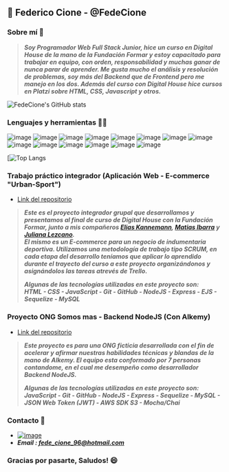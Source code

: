 ## :wave: Federico Cione - @FedeCione

### Sobre mí :page_with_curl:
>***Soy Programador Web Full Stack Junior, hice un curso en Digital House de la mano de la Fundación Formar y 
>estoy capacitado para trabajar en equipo, con orden, responsabilidad y muchas ganar de nunca parar de aprender.
>Me gusta mucho el análisis y resolución de problemas, soy más del Backend que de Frontend pero me manejo en los dos.
>Además del curso con Digital House hice cursos en Platzi sobre HTML, CSS, Javascript y otros.***

![FedeCione's GitHub stats](https://github-readme-stats-git-masterrstaa-rickstaa.vercel.app/api?username=FedeCione&show_icons=true&locale=es&theme=tokyonight)

### Lenguajes y herramientas :technologist:
![image](https://img.shields.io/badge/Visual_Studio_Code-0078D4?style=for-the-badge&logo=visual%20studio%20code&logoColor=white)
![image](https://img.shields.io/badge/HTML5-E34F26?style=for-the-badge&logo=html5&logoColor=white)
![image](https://img.shields.io/badge/CSS3-1572B6?style=for-the-badge&logo=css3&logoColor=white)
![image](https://img.shields.io/badge/JavaScript-323330?style=for-the-badge&logo=javascript&logoColor=F7DF1E)
![image](https://img.shields.io/badge/Node.js-339933?style=for-the-badge&logo=nodedotjs&logoColor=white)
![image](https://img.shields.io/badge/Mocha-8D6748?style=for-the-badge&logo=Mocha&logoColor=white)
![image](https://img.shields.io/badge/chai-A30701?style=for-the-badge&logo=chai&logoColor=white)
![image](https://img.shields.io/badge/Express.js-000000?style=for-the-badge&logo=express&logoColor=white)
![image](https://img.shields.io/badge/Sequelize-52B0E7?style=for-the-badge&logo=Sequelize&logoColor=white)
![image](https://img.shields.io/badge/MySQL-005C84?style=for-the-badge&logo=mysql&logoColor=white)
![image](https://img.shields.io/badge/Postman-FF6C37?style=for-the-badge&logo=Postman&logoColor=white)
![image](https://img.shields.io/badge/Amazon_AWS-FF9900?style=for-the-badge&logo=amazonaws&logoColor=white)
![image](https://img.shields.io/badge/React-20232A?style=for-the-badge&logo=react&logoColor=61DAFB)
![image](https://img.shields.io/badge/typescript-%23007ACC.svg?style=for-the-badge&logo=typescript&logoColor=white)


[![Top Langs](https://github-readme-stats-git-masterrstaa-rickstaa.vercel.app/api/top-langs/?username=FedeCione&theme=tokyonight&locale=es)

### Trabajo práctico integrador (Aplicación Web - E-commerce "Urban-Sport")
- [Link del repositorio](https://github.com/FedeCione/Grupo_5_Urban-Sport)
> ***Este es el proyecto integrador grupal que desarrollamos y presentamos al final de curso de Digital House con la Fundación Formar, junto a mis compañeros
> [Elias Kannemann](https://github.com/eliasKannemann), [Matias Ibarra](https://github.com/MatiasRaulIbarra) y [Juliana Lezcano](https://github.com/JulianaLezcano).  
> El mismo es un E-commerce para un negocio de indumentaria deportiva. Utilizamos una metodología de trabajo tipo SCRUM, en cada etapa del desarrollo teníamos
> que aplicar lo aprendido durante el trayecto del curso a este proyecto organizándonos y asignándolos las tareas atrevés de Trello.***
> 
> ***Algunas de las tecnologías utilizadas en este proyecto son:  
> HTML - CSS - JavaScript - Git - GitHub - NodeJS - Express - EJS - Sequelize - MySQL***

### Proyecto ONG Somos mas - Backend NodeJS (Con Alkemy)
- [Link del repositorio](https://github.com/Carolina053Peke/OT176)
> ***Este proyecto es para una ONG ficticia desarrollada con el fin de acelerar y afirmar nuestras habilidades técnicas y blandas de la mano de Alkemy. El equipo
> esta conformado por 7 personas contandome, en el cual me desempeño como desarrollador Backend NodeJS.***
> 
> ***Algunas de las tecnologías utilizadas en este proyecto son:  
> JavaScript - Git - GitHub - NodeJS - Express - Sequelize - MySQL - JSON Web Token (JWT) - AWS SDK S3 - Mocha/Chai***

### Contacto :postbox:
- [![image](https://img.shields.io/badge/LinkedIn-0077B5?style=for-the-badge&logo=linkedin&logoColor=white)](https://www.linkedin.com/in/fede-cione/)
- ***Email : fede_cione_96@hotmail.com***

### Gracias por pasarte, Saludos! :smile:
